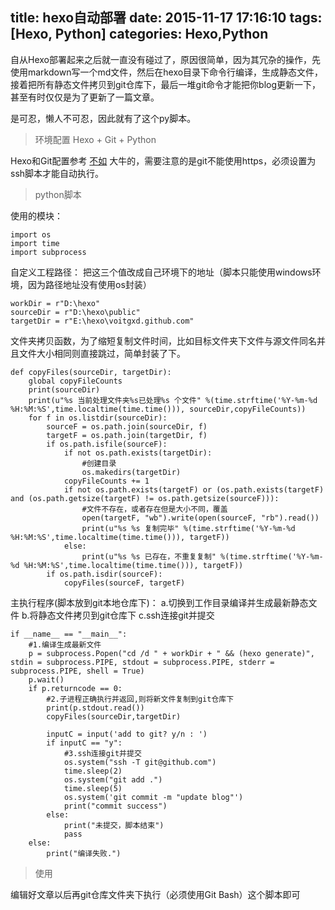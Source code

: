 title: hexo自动部署
date: 2015-11-17 17:16:10
tags: [Hexo, Python]
categories: Hexo,Python
---
自从Hexo部署起来之后就一直没有碰过了，原因很简单，因为其冗杂的操作，先使用markdown写一个md文件，然后在hexo目录下命令行编译，生成静态文件，接着把所有静态文件拷贝到git仓库下，最后一堆git命令才能把你blog更新一下，甚至有时仅仅是为了更新了一篇文章。
<!--more-->
是可忍，懒人不可忍，因此就有了这个py脚本。

> 环境配置 Hexo + Git + Python

Hexo和Git配置参考 [不如](http://ibruce.info/2013/11/22/hexo-your-blog/) 大牛的，需要注意的是git不能使用https，必须设置为ssh脚本才能自动执行。

> python脚本

使用的模块：
```
import os
import time
import subprocess
```
自定义工程路径：
把这三个值改成自己环境下的地址（脚本只能使用windows环境，因为路径地址没有使用os封装）
```
workDir = r"D:\hexo"
sourceDir = r"D:\hexo\public"
targetDir = r"E:\hexo\voitgxd.github.com" 
```
文件夹拷贝函数，为了缩短复制文件时间，比如目标文件夹下文件与源文件同名并且文件大小相同则直接跳过，简单封装了下。
```
def copyFiles(sourceDir, targetDir): 
	global copyFileCounts 
	print(sourceDir)
	print(u"%s 当前处理文件夹%s已处理%s 个文件" %(time.strftime('%Y-%m-%d %H:%M:%S',time.localtime(time.time())), sourceDir,copyFileCounts))
	for f in os.listdir(sourceDir):
		sourceF = os.path.join(sourceDir, f)
		targetF = os.path.join(targetDir, f)
		if os.path.isfile(sourceF):
			if not os.path.exists(targetDir):
				#创建目录
				os.makedirs(targetDir)
			copyFileCounts += 1
			if not os.path.exists(targetF) or (os.path.exists(targetF) and (os.path.getsize(targetF) != os.path.getsize(sourceF))):
				#文件不存在，或者存在但是大小不同，覆盖
				open(targetF, "wb").write(open(sourceF, "rb").read())
				print(u"%s %s 复制完毕" %(time.strftime('%Y-%m-%d %H:%M:%S',time.localtime(time.time())), targetF))
			else:
				print(u"%s %s 已存在，不重复复制" %(time.strftime('%Y-%m-%d %H:%M:%S',time.localtime(time.time())), targetF))
		if os.path.isdir(sourceF):
			copyFiles(sourceF, targetF)
```
主执行程序(脚本放到git本地仓库下)：
a.切换到工作目录编译并生成最新静态文件
b.将静态文件拷贝到git仓库下
c.ssh连接git并提交
```
if __name__ == "__main__":
	#1.编译生成最新文件
	p = subprocess.Popen("cd /d " + workDir + " && (hexo generate)", stdin = subprocess.PIPE, stdout = subprocess.PIPE, stderr = subprocess.PIPE, shell = True)	
	p.wait()  
	if p.returncode == 0:  
	    #2.子进程正确执行并返回,则将新文件复制到git仓库下
		print(p.stdout.read())
		copyFiles(sourceDir,targetDir)
		
		inputC = input('add to git? y/n : ')
		if inputC == "y":
			#3.ssh连接git并提交
			os.system("ssh -T git@github.com")
			time.sleep(2)
			os.system("git add .")
			time.sleep(5)
			os.system('git commit -m "update blog"')
			print("commit success")
		else:
			print("未提交，脚本结束")
			pass 
	else:
		print("编译失败.")
```

> 使用

编辑好文章以后再git仓库文件夹下执行（必须使用Git Bash）这个脚本即可
